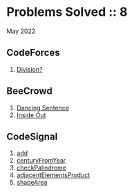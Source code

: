 # Problems Solved :: 8
May 2022

CodeForces
-----------------
1. [Division?](https://codeforces.com/problemset/problem/1669/A)

BeeCrowd
-----------------
1. [Dancing Sentence](https://www.beecrowd.com.br/judge/en/problems/view/1234)
1. [Inside Out](https://www.beecrowd.com.br/judge/en/problems/view/1235)

CodeSignal
-----------------
1. [add](https://app.codesignal.com/arcade/intro/level-1/jwr339Kq6e3LQTsfa)
1. [centuryFromYear](https://app.codesignal.com/arcade/intro/level-1/egbueTZRRL5Mm4TXN)
1. [checkPalindrome](https://app.codesignal.com/arcade/intro/level-1/s5PbmwxfECC52PWyQ)
1. [adjacentElementsProduct](https://app.codesignal.com/arcade/intro/level-2/xzKiBHjhoinnpdh6m)
1. [shapeArea](https://app.codesignal.com/arcade/intro/level-2/yuGuHvcCaFCKk56rJ)


